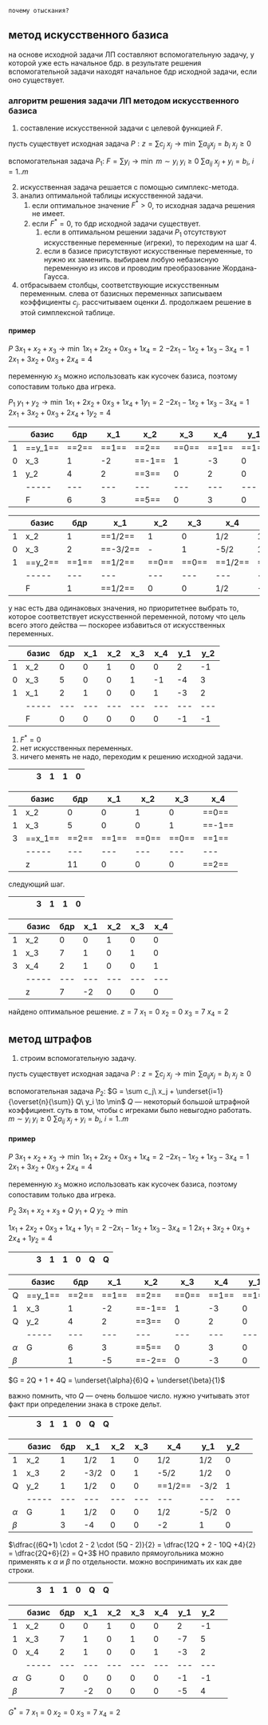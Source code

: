 ```
почему отыскания?
```

## метод искусственного базиса
на основе исходной задачи ЛП составляют вспомогательную задачу, у которой уже есть начальное бдр. в результате решения вспомогательной задачи находят начальное бдр исходной задачи, если оно существует.

### алгоритм решения задачи ЛП методом искусственного базиса
1. составление искусственной задачи с целевой функцией $F$.

пусть существует исходная задача
$P: z = \sum c_j\ x_j \to \min$
$\sum a_{ij} x_j = b_i$
$x_j \ge 0$

вспомогательная задача $P_1$:
$F= \sum y_i \to \min$
$m \sim y_i$
$y_i \ge 0$
$\sum a_{ij}\ x_j + y_i = b_i,\ i = 1..m$

2. искусственная задача решается с помощью симплекс-метода.
3. анализ оптимальной таблицы искусственной задачи.
	1. если оптимальное значение $F^* > 0$, то исходная задача решения не имеет. 
	2. если $F^* = 0$, то бдр исходной задачи существует.
		1. если в оптимальном решении задачи $P_1$ отсутствуют искусственные переменные (игреки), то переходим на шаг 4.
		2. если в базисе присутствуют искусственные переменные, то нужно их заменить. выбираем любую небазисную переменную из иксов и проводим преобразование Жордана-Гаусса.
4. отбрасываем столбцы, соответствующие искусственным переменным. слева от базисных переменных записываем коэффициенты $c_j$. рассчитываем оценки $\Delta$. продолжаем решение в этой симплексной таблице.


#### пример
$P$
$3x_1 + x_2 + x_3 \to \min$
$1x_1 + 2x_2 + 0x_3 + 1x_4 = 2$
$-2x_1 - 1x_2 + 1x_3 - 3x_4 = 1$
$2x_1 + 3x_2 + 0x_3 + 2x_4 = 4$

переменную $x_3$ можно использовать как кусочек базиса, поэтому сопоставим только два игрека.

$P_1$
$y_1 + y_2 \to \min$
$1x_1 + 2x_2 + 0x_3 + 1x_4 + 1y_1 = 2$
$-2x_1 - 1x_2 + 1x_3 - 3x_4 = 1$
$2x_1 + 3x_2 + 0x_3 + 2x_4 + 1y_2 = 4$


|     | базис   | бдр   | x_1   | x_2    | x_3   | x_4   | y_1   | y_2   |         |
| --- | ------- | ----- | ----- | ------ | ----- | ----- | ----- | ----- | ------- |
| 1   | ==y_1== | ==2== | ==1== | ==2==  | ==0== | ==1== | ==1== | ==0== | ==2/2== |
| 0   | x_3     | 1     | -2    | ==-1== | 1     | -3    | 0     | 0     | -       |
| 1   | y_2     | 4     | 2     | ==3==  | 0     | 2     | 0     | 1     | 4/3     |
|     | -----   | ---   | ---   | ---    | ---   | ---   | ---   | ---   |         |
|     | F       | 6     | 3     | ==5==  | 0     | 3     | 0     | 0     |         |


|     | базис   | бдр   | x_1      | x_2   | x_3   | x_4     | y_1      | y_2   |       |
| --- | ------- | ----- | -------- | ----- | ----- | ------- | -------- | ----- | ----- |
| 1   | x_2     | 1     | ==1/2==  | 1     | 0     | 1/2     | 1/2      | 0     | 2     |
| 0   | x_3     | 2     | ==-3/2== | -     | 1     | -5/2    | 1/2      | 0     | -     |
| 1   | ==y_2== | ==1== | ==1/2==  | ==0== | ==0== | ==1/2== | ==-3/2== | ==1== | ==2== | 
|     | -----   | ---   | ---      | ---   | ---   | ---     | ---      | ---   |       |
|     | F       | 1     | ==1/2==  | 0     | 0     | 1/2     | -5/2     | 0     |       |

у нас есть два одинаковых значения, но приоритетнее выбрать то, которое соответствует искусственной переменной, потому что цель всего этого действа — поскорее избавиться от искусственных переменных.

|     | базис | бдр | x_1 | x_2 | x_3 | x_4 | y_1 | y_2 |
| --- | ----- | --- | --- | --- | --- | --- | --- | --- |
| 1   | x_2   | 0   | 0   | 1   | 0   | 0   | 2   | -1  |
| 0   | x_3   | 5   | 0   | 0   | 1   | -1  | -4  | 3   |
| 1   | x_1   | 2   | 1   | 0   | 0   | 1   | -3  | 2   |
|     | ----- | --- | --- | --- | --- | --- | --- | --- |
|     | F     | 0   | 0   | 0   | 0   | 0   | -1  | -1  |

1. $F^* = 0$
2. нет искусственных переменных.
3. ничего менять не надо, переходим к решению исходной задачи.

|     |     |     | 3   | 1   | 1   | 0   |
| --- | --- | --- | --- | --- | --- | --- |

|     | базис   | бдр   | x_1   | x_2   | x_3   | x_4    |
| --- | ------- | ----- | ----- | ----- | ----- | ------ |
| 1   | x_2     | 0     | 0     | 1     | 0     | ==0==  |
| 1   | x_3     | 5     | 0     | 0     | 1     | ==-1== |
| 3   | ==x_1== | ==2== | ==1== | ==0== | ==0== | ==1==  |
|     | -----   | ---   | ---   | ---   | ---   | ---    |
|     | z       | 11    | 0     | 0     | 0     | ==2==  |


следующий шаг.

|     |     |     | 3   | 1   | 1   | 0   |
| --- | --- | --- | --- | --- | --- | --- |

|     | базис | бдр | x_1 | x_2 | x_3 | x_4 |
| --- | ----- | --- | --- | --- | --- | --- |
| 1   | x_2   | 0   | 0   | 1   | 0   | 0   |
| 1   | x_3   | 7   | 1   | 0   | 1   | 0   |
| 3   | x_4   | 2   | 1   | 0   | 0   | 1   |
|     | ----- | --- | --- | --- | --- | --- |
|     | z     | 7   | -2  | 0   | 0   | 0   |

найдено оптимальное решение.
$z = 7$
$x_1 = 0$
$x_2 = 0$
$x_3 = 7$
$x_4 = 2$


## метод штрафов

1. строим вспомогательную задачу.

пусть существует исходная задача
$P: z = \sum c_j\ x_j \to \min$
$\sum a_{ij} x_j = b_i$
$x_j \ge 0$

вспомогательная задача $P_2$:
$G = \sum c_j\ x_j + \underset{i=1}{\overset{n}{\sum}} Q\ y_i \to \min$
$Q$ — некоторый большой штрафной коэффициент. суть в том, чтобы с игреками было невыгодно работать.
$m \sim y_i$
$y_i \ge 0$
$\sum a_{ij}\ x_j + y_i = b_i,\ i = 1..m$

#### пример
$P$
$3x_1 + x_2 + x_3 \to \min$
$1x_1 + 2x_2 + 0x_3 + 1x_4 = 2$
$-2x_1 - 1x_2 + 1x_3 - 3x_4 = 1$
$2x_1 + 3x_2 + 0x_3 + 2x_4 = 4$

переменную $x_3$ можно использовать как кусочек базиса, поэтому сопоставим только два игрека.

$P_2$
$3x_1 + x_2 + x_3 + Q\ y_1 + Q\ y_2 \to \min$

$1x_1 + 2x_2 + 0x_3 + 1x_4 + 1y_1 = 2$
$-2x_1 - 1x_2 + 1x_3 - 3x_4 = 1$
$2x_1 + 3x_2 + 0x_3 + 2x_4 + 1y_2 = 4$

|     |     |     | 3   | 1   | 1   | 0   | Q   | Q   | 
| --- | --- | --- | --- | --- | --- | --- | --- | --- |

|          | базис   | бдр   | x_1   | x_2    | x_3   | x_4   | y_1   | y_2   |         |
| -------- | ------- | ----- | ----- | ------ | ----- | ----- | ----- | ----- | ------- |
| Q        | ==y_1== | ==2== | ==1== | ==2==  | ==0== | ==1== | ==1== | ==0== | ==2/2== |
| 1        | x_3     | 1     | -2    | ==-1== | 1     | -3    | 0     | 0     | -       |
| Q        | y_2     | 4     | 2     | ==3==  | 0     | 2     | 0     | 1     | 4/3     |
|          | -----   | ---   | ---   | ---    | ---   | ---   | ---   | ---   |         |
| $\alpha$ | G       | 6     | 3     | ==5==  | 0     | 3     | 0     | 0     |         |
| $\beta$  |         | 1     | -5    | ==-2== | 0     | -3    | 0     | 0     |         |

$G = 2Q + 1 + 4Q = \underset{\alpha}{6}Q + \underset{\beta}{1}$

важно помнить, что $Q$ — очень большое число. нужно учитывать этот факт при определении знака в строке дельт.

|     |     |     | 3   | 1   | 1   | 0   | Q   | Q   | 
| --- | --- | --- | --- | --- | --- | --- | --- | --- |

|          | базис | бдр | x_1  | x_2 | x_3 | x_4  | y_1  | y_2 |     |
| -------- | ----- | --- | ---- | --- | --- | ---- | ---- | --- | --- |
| 1        | x_2   | 1   | 1/2  | 1   | 0   | 1/2  | 1/2  | 0   |     |
| 1        | x_3   | 2   | -3/2 | 0   | 1   | -5/2 | 1/2  | 0   |     |
| Q        | y_2   | 1   | 1/2  | 0   | 0   | ==1/2==  | -3/2 | 1   |     |
|          | ----- | --- | ---  | --- | --- | ---  | ---  | --- |     |
| $\alpha$ | G     | 1   | 1/2  | 0   | 0   | 1/2  | -5/2 | 0   |     |
| $\beta$  |       | 3   | -4   | 0   | 0   | -2   | 1    | 0   |     |
 


$\dfrac{(6Q+1) \cdot 2 - 2 \cdot (5Q - 2)}{2} = \dfrac{12Q + 2 - 10Q +4}{2} = \dfrac{2Q+6}{2} = Q+3$
НО правило прямоугольника можно применять к $\alpha$ и $\beta$ по отдельности. можно воспринимать их как две строки.


|     |     |     | 3   | 1   | 1   | 0   | Q   | Q   | 
| --- | --- | --- | --- | --- | --- | --- | --- | --- |

|          | базис | бдр | x_1 | x_2 | x_3 | x_4 | y_1 | y_2 |     |
| -------- | ----- | --- | --- | --- | --- | --- | --- | --- | --- |
| 1        | x_2   | 0   | 0   | 1   | 0   | 0   | 2   | -1  |     |
| 1        | x_3   | 7   | 1   | 0   | 1   | 0   | -7  | 5   |     |
| 0        | x_4   | 2   | 1   | 0   | 0   | 1   | -3  | 2   |     |
|          | ----- | --- | --- | --- | --- | --- | --- | --- |     |
| $\alpha$ | G     | 0   | 0   | 0   | 0   | 0   | -1  | -1  |     |
| $\beta$  |       | 7   | -2  | 0   | 0   | 0   | -5  | 4   |     |

$G^* = 7$
$x_1 = 0$
$x_2 = 0$
$x_3 = 7$
$x_4 = 2$
